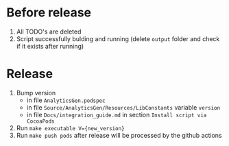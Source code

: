 # Before release

1. All TODO's are deleted
2. Script successfully bulding and running (delete `output` folder and check if it exists after running)

# Release

1. Bump version
    - in file `AnalyticsGen.podspec`
    - in file `Source/AnalyticsGen/Resources/LibConstants` variable `version`
    - in file `Docs/integration_guide.md` in section `Install script via CocoaPods`
2. Run `make executable V={new_version}`
3. Run `make push pods` after release will be processed by the github actions

